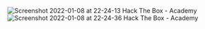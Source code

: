 ![Screenshot 2022-01-08 at 22-24-13 Hack The Box - Academy](https://user-images.githubusercontent.com/21301377/148647803-efbdc784-c479-48bb-bc3e-67c742d2c0b3.png)
![Screenshot 2022-01-08 at 22-24-36 Hack The Box - Academy](https://user-images.githubusercontent.com/21301377/148647808-0fbc6445-b797-4086-b750-87c3083559ac.png)
